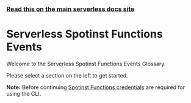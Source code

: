 <!--
title: Serverless - Spotinst Functions - Events
menuText: Spotinst Events
layout: Doc
menuOrder: 3
-->

<!-- DOCS-SITE-LINK:START automatically generated  -->
### [Read this on the main serverless docs site](https://www.serverless.com/framework/docs/providers/spotinst/events/)
<!-- DOCS-SITE-LINK:END -->

# Serverless Spotinst Functions Events

Welcome to the Serverless Spotinst Functions Events Glossary.

Please select a section on the left to get started.

**Note:** Before continuing [Spotinst Functions credentials](../guide/credentials.md) are required for using the CLI.
